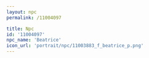 ```yaml
---
layout: npc
permalink: /11004097

title: Npc
id: '11004097'
npc_name: 'Beatrice'
icon_url: 'portrait/npc/11003883_f_beatrice_p.png'
---
```


